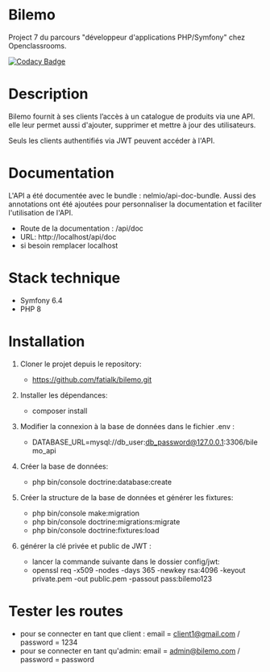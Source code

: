 # Bilemo
Project 7 du parcours "développeur d'applications PHP/Symfony" chez Openclassrooms.

[![Codacy Badge](https://app.codacy.com/project/badge/Grade/353e58fd13864a4491b2589c1be5550e)](https://app.codacy.com/gh/fatialk/bilemo/dashboard?utm_source=gh&utm_medium=referral&utm_content=&utm_campaign=Badge_grade)

# Description
Bilemo fournit à ses clients l’accès à un catalogue de produits via une API. elle leur permet aussi d'ajouter, supprimer et mettre à jour des utilisateurs.

Seuls les clients authentifiés via JWT peuvent accéder à l'API.

# Documentation
L'API a été documentée avec le bundle : nelmio/api-doc-bundle. Aussi des annotations ont été ajoutées pour personnaliser la documentation et faciliter l'utilisation de l'API.

   - Route de la documentation : /api/doc
   - URL: http://localhost/api/doc
   - si besoin remplacer localhost 

# Stack technique
   - Symfony 6.4
   - PHP 8

# Installation

1. Cloner le projet depuis le repository:

   - https://github.com/fatialk/bilemo.git

2. Installer les dépendances:

   - composer install

3. Modifier la connexion à la base de données dans le fichier .env :

   - DATABASE_URL=mysql://db_user:db_password@127.0.0.1:3306/bilemo_api

4. Créer la base de données:

   - php bin/console doctrine:database:create

5. Créer la structure de la base de données et générer les fixtures:

   - php bin/console make:migration
   - php bin/console doctrine:migrations:migrate
   - php bin/console doctrine:fixtures:load

6. générer la clé privée et public de JWT :

   - lancer la commande suivante dans le dossier config/jwt:
   - openssl req -x509 -nodes -days 365 -newkey rsa:4096 -keyout private.pem -out public.pem -passout pass:bilemo123

# Tester les routes

   - pour se connecter en tant que client : email = client1@gmail.com / password = 1234
   - pour se connecter en tant qu'admin: email = admin@bilemo.com / password = password




